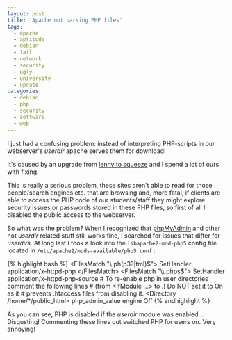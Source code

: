 ```yaml
---
layout: post
title: 'Apache not parsing PHP files'
tags:
  - apache
  - aptitude
  - debian
  - fail
  - network
  - security
  - ugly
  - university
  - update
categories:
  - debian
  - php
  - security
  - software
  - web
---
```


I just had a confusing problem: instead of interpreting PHP-scripts in our webserver's <em>userdir</em> apache serves them for download!


It's caused by an upgrade from <a href="http://www.debian.org/News/2011/20110205a">lenny to squeeze</a> and I spend a lot of ours with fixing.

This is really a serious problem, these sites aren't able to read for those people/search engines etc. that are browsing and, more fatal, if clients are able to access the PHP code of our students/staff they might explore security issues or passwords stored in these PHP files, so first of all I disabled the public access to the webserver.

So what was the problem? When I recognized that <a href="http://www.phpmyadmin.net/home_page/index.php">phpMyAdmin</a> and other not <em>userdir</em> related stuff still works fine, I searched for issues that differ for <em>userdirs</em>. At long last I took a look into the  `libapache2-mod-php5`  config file located in  `/etc/apache2/mods-available/php5.conf` :



{% highlight bash %}
<IfModule mod_php5.c>
    <FilesMatch "\\.ph(p3?|tml)$">
        SetHandler application/x-httpd-php
    </FilesMatch>
    <FilesMatch "\\.phps$">
        SetHandler application/x-httpd-php-source
    </FilesMatch>
    # To re-enable php in user directories comment the following lines
    # (from <IfModule ...> to </IfModule>.) Do NOT set it to On as it
    # prevents .htaccess files from disabling it.
    <IfModule mod_userdir.c>
        <Directory /home/*/public_html>
            php_admin_value engine Off
        </Directory>
    </IfModule>
</IfModule>
{% endhighlight %}



As you can see, PHP is disabled if the <em>userdir</em> module was enabled... Disgusting!
Commenting these lines out switched PHP for users on. Very annoying!
